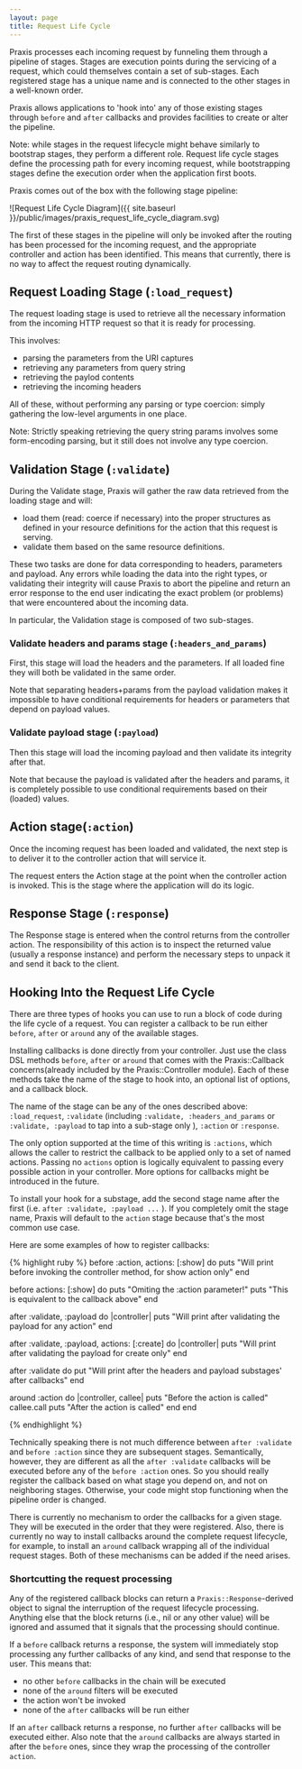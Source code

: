 ```yaml
---
layout: page
title: Request Life Cycle
---
```

Praxis processes each incoming request by funneling them through a pipeline of
stages. Stages are execution points during the servicing of a request, which
could themselves contain a set of sub-stages. Each registered stage has a
unique name and is connected to the other stages in a well-known order.

Praxis allows applications to 'hook into' any of those existing stages through
`before` and `after` callbacks and provides facilities to create or alter the
pipeline.

Note: while stages in the request lifecycle might behave similarly to bootstrap
stages, they perform a different role. Request life cycle stages define the
processing path for every incoming request, while bootstrapping stages define
the execution order when the application first boots.

Praxis comes out of the box with the following stage pipeline:

![Request Life Cycle Diagram]({{ site.baseurl }}/public/images/praxis_request_life_cycle_diagram.svg)

The first of these stages in the pipeline will only be invoked after the routing has 
been processed for the incoming request, and the appropriate controller and action has 
been identified. This means that currently, there is no way to affect the request routing dynamically.

## Request Loading Stage (`:load_request`)

The request loading stage is used to retrieve all the necessary information
from the incoming HTTP request so that it is ready for processing.

This involves:

- parsing the parameters from the URI captures
- retrieving any parameters from query string
- retrieving the paylod contents
- retrieving the incoming headers

All of these, without performing any parsing or type coercion: simply gathering
the low-level arguments in one place.

Note: Strictly speaking retrieving the query string params involves some
form-encoding parsing, but it still does not involve any type coercion.

## Validation Stage (`:validate`)

During the Validate stage, Praxis will gather the raw data retrieved from the
loading stage and will:

* load them (read: coerce if necessary) into the proper structures as defined
  in your resource definitions for the action that this request is serving.
* validate them based on the same resource definitions.

These two tasks are done for data corresponding to headers, parameters and
payload. Any errors while loading the data into the right types, or validating
their integrity will cause Praxis to abort the pipeline and return an error
response to the end user indicating the exact problem (or problems) that were
encountered about the incoming data.

In particular, the Validation stage is composed of two sub-stages.

### Validate headers and params stage (`:headers_and_params`)

First, this stage will load the headers and the parameters. If all loaded fine
they will both be validated in the same order.

Note that separating headers+params from the payload validation makes it
impossible to have conditional requirements for headers or parameters that
depend on payload values.

### Validate payload stage (`:payload`)

Then this stage will load the incoming payload and then validate its integrity
after that.

Note that because the payload is validated after the headers and params, it is
completely possible to use conditional requirements based on their (loaded)
values.

## Action stage(`:action`)

Once the incoming request has been loaded and validated, the next step is to
deliver it to the controller action that will service it.

The request enters the Action stage at the point when the controller action is
invoked. This is the stage where the application will do its logic.

## Response Stage (`:response`)

The Response stage is entered when the control returns from the controller
action. The responsibility of this action is to inspect the returned value
(usually a response instance) and perform the necessary steps to unpack it and
send it back to the client.

## Hooking Into the Request Life Cycle

There are three types of hooks you can use to run a block of code during the
life cycle of a request. You can register a callback to be run either `before`,
 `after` or `around` any of the available stages.

Installing callbacks is done directly from your controller. Just use the class
DSL methods `before`, `after` or `around` that comes with the Praxis::Callback
concerns(already included by the Praxis::Controller module). Each of these methods take 
the name of the stage to hook into, an optional list of options, and a callback block.

The name of the stage can be any of the ones described above: `:load_request`, `:validate` (including ```:validate, :headers_and_params``` or ```:validate, :payload``` to tap into a sub-stage only ), `:action` or `:response`.

The only option supported at the time of this writing is `:actions`, which
allows the caller to restrict the callback to be applied only to a set of named actions. 
Passing no `actions` option is logically equivalent to passing every possible action in
your controller. More options for callbacks might be introduced in the future.

To install your hook for a substage, add the second stage name
after the first (i.e. ```after :validate, :payload ...``` ). If you completely omit the stage name, Praxis will default to
the `action` stage because that's the most common use case.

Here are some examples of how to register callbacks:

{% highlight ruby %}
  before :action, actions: [:show] do
    puts "Will print before invoking the controller method, for show action only"
  end

  before actions: [:show] do
    puts "Omiting the :action parameter!"
    puts "This is equivalent to the callback above"
  end

  after :validate, :payload do |controller|
    puts "Will print after validating the payload for any action"
  end

  after :validate, :payload, actions: [:create] do |controller|
    puts "Will print after validating the payload for create only"
  end

  after :validate do
    put "Will print after the headers and payload substages' after callbacks"
  end
  
  around :action do |controller, callee|
    puts "Before the action is called"
    callee.call
    puts "After the action is called"
  end
end

{% endhighlight %}

Technically speaking there is not much difference between `after :validate` and `before :action`
since they are subsequent stages. Semantically, however, they are different as all the 
`after :validate` callbacks will be executed before any of the `before :action` ones.
So you should really register the callback based on what stage you depend on, and not on neighboring stages. Otherwise, your code might stop functioning when the pipeline order is changed.

There is currently no mechanism to order the callbacks for a given stage. They will be executed
in the order that they were registered. Also, there is currently no way to install callbacks around the complete request lifecycle, for example, to install an `around` callback wrapping all of the 
individual request stages. Both of these mechanisms can be added if the need arises.

### Shortcutting the request processing

Any of the registered callback blocks can return a ```Praxis::Response```-derived object to signal
the interruption of the request lifecycle processing. Anything else that the block returns (i.e., nil or any other value) will be ignored and assumed that it signals that the processing should continue.

If a `before` callback returns a response, the system will immediately stop processing any further
callbacks of any kind, and send that response to the user. This means that:

* no other `before` callbacks in the chain will be executed
* none of the `around` filters will be executed
* the action won't be invoked 
* none of the `after` callbacks will be run either

If an `after` callback returns a response, no further `after` callbacks will be executed either.
Also note that the `around` callbacks are always started in after the `before` ones, since they wrap the processing of the controller `action`.